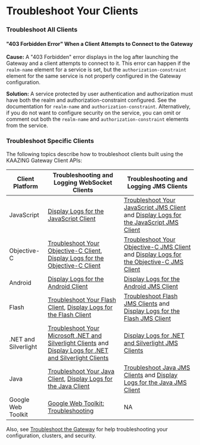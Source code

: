 Troubleshoot Your Clients
=========================

### Troubleshoot All Clients

#### "403 Forbidden Error" When a Client Attempts to Connect to the Gateway

**Cause:** A "403 Forbidden" error displays in the log after launching the Gateway and a client attempts to connect to it. This error can happen if the `realm-name` element for a service is set, but the `authorization-constraint` element for the same service is not properly configured in the Gateway configuration.

**Solution:** A service protected by user authentication and authorization must have both the realm and authorization-constraint configured. See the documentation for `realm-name` and `authorization-constraint`. Alternatively, if you do not want to configure security on the service, you can omit or comment out both the `realm-name` and `authorization-constraint` elements from the service.

### Troubleshoot Specific Clients

The following topics describe how to troubleshoot clients built using the KAAZING Gateway Client APIs:

| Client Platform      | Troubleshooting and Logging WebSocket Clients                                                                                                                                                       | Troubleshooting and Logging JMS Clients                                                                                                                             |
| -------------------- | --------------------------------------------------------------------------------------------------------------------------------------------------------------------------------------------------- | ------------------------------------------------------------------------------------------------------------------------------------------------------------------- |
| JavaScript           | [Display Logs for the JavaScript Client](../dev-js/p_clientlogging_js.md)                                                                                                                           | [Troubleshoot Your JavaScript JMS Client](../dev-js/p_dev_js_tshoot_jms.md) and [Display Logs for the JavaScript JMS Client](../dev-js/p_clientlogging_js_jms.md)           |
| Objective-C          | [Troubleshoot Your Objective-C Client](../dev-objc/p_dev_objc_tshoot.md),  [Display Logs for the Objective-C Client](../dev-objc/p_dev_objc_log.md)                                                 | [Troubleshoot Your Objective-C JMS Client](../dev-objc/p_dev_objc_tshoot.md) and [Display Logs for the Objective-C JMS Client](../dev-objc/p_dev_objc_log.md)       |
| Android              | [Display Logs for the Android Client](../dev-android/p_dev_android_log.md)                                                                                                                          | [Display Logs for the Android JMS Client](../dev-android/p_dev_android_log.md)                                                                                      |
| Flash                | [Troubleshoot Your Flash Client](../dev-flash/p_dev_flash_tshoot.md), [Display Logs for the Flash Client](../dev-flash/p_clientlogging_flash.md)                                                    | [Troubleshoot Flash JMS Clients](../dev-flash/p_dev_flash_tshoot.md) and [Display Logs for the Flash JMS Client](../dev-flash/p_clientlogging_flash.md)             |
| .NET and Silverlight | [Troubleshoot Your Microsoft .NET and Silverlight Clients](../dev-dotnet/p_dev_dotnet_tshoot.md) and  [Display Logs for .NET and Silverlight Clients](../dev-dotnet/p_clientlogging_dotnet.md)      | [Display Logs for .NET and Silverlight JMS Clients](../dev-dotnet/p_clientlogging_dotnet.md)                                                                        |
| Java                 | [Troubleshoot Your Java Client](../dev-java/p_dev_java_tshoot.md), [Display Logs for the Java Client](../dev-java/p_dev_java_logging.md)                                                            | [Troubleshoot Java JMS Clients](../dev-java/p_dev_java_tshoot.md) and  [Display Logs for the Java JMS Client](../dev-java/p_dev_java_logging.md)                    |
| Google Web Toolkit   | [Google Web Toolkit: Troubleshooting](../dev-gwt/p_dev_gwt.md#troubleshooting)                                                                                                                      | NA                                                                                                                                                                  |

Also, see [Troubleshoot the Gateway](o_troubleshoot.md) for help troubleshooting your configuration, clusters, and security.
